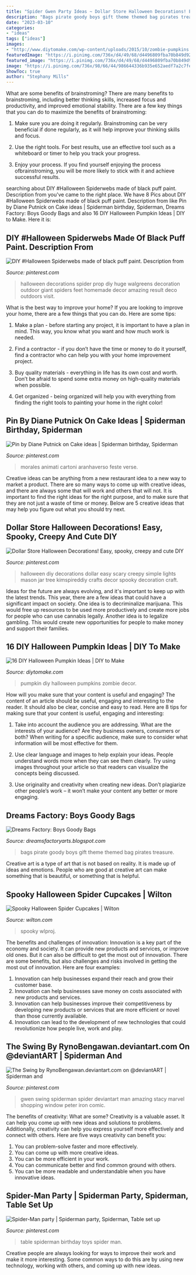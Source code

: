 ```yaml
---
title: "Spider Gwen Party Ideas ~ Dollar Store Halloween Decorations! Easy, Spooky, Creepy And Cute Diy"
description: "Bags pirate goody boys gift theme themed bag pirates treasure"
date: "2023-03-10"
categories:
- "ideas"
tags: ["ideas"]
images:
- "http://www.diytomake.com/wp-content/uploads/2015/10/zombie-pumpkins.jpg"
featuredImage: "https://i.pinimg.com/736x/d4/49/68/d4496809fba70b849d9260c5e32bb336--halloween-queen-halloween-halloween.jpg"
featured_image: "https://i.pinimg.com/736x/d4/49/68/d4496809fba70b849d9260c5e32bb336--halloween-queen-halloween-halloween.jpg"
image: "https://i.pinimg.com/736x/98/66/44/986644336b935e652aedf7a2c7fe1e08.jpg"
ShowToc: true
author: "Stephany Mills"
---
```



What are some benefits of brainstroming?
There are many benefits to brainstroming, including better thinking skills, increased focus and productivity, and improved emotional stability. There are a few key things that you can do to maximize the benefits of brainstroming:
1. Make sure you are doing it regularly. Brainstroming can be very beneficial if done regularly, as it will help improve your thinking skills and focus.

2. Use the right tools. For best results, use an effective tool such as a whiteboard or timer to help you track your progress.

3. Enjoy your process. If you find yourself enjoying the process ofbrainstroming, you will be more likely to stick with it and achieve successful results.

	

		
searching about DIY #Halloween Spiderwebs made of black puff paint. Description from you've came to the right place. We have 8 Pics about DIY #Halloween Spiderwebs made of black puff paint. Description from like Pin by Diane Putnick on Cake ideas | Spiderman birthday, Spiderman, Dreams Factory: Boys Goody Bags and also 16 DIY Halloween Pumpkin Ideas | DIY to Make. Here it is:
		
    
## DIY #Halloween Spiderwebs Made Of Black Puff Paint. Description From

<img loading=lazy src="https://i.pinimg.com/736x/d4/49/68/d4496809fba70b849d9260c5e32bb336--halloween-queen-halloween-halloween.jpg" onerror="this.onerror=null;this.src='https://tse3.mm.bing.net/th?id=OIP.KciYmLYMWFkDzq2OS5jfFAHaH6&amp;pid=15.1';" alt="DIY #Halloween Spiderwebs made of black puff paint. Description from">

_Source: pinterest.com_

>halloween decorations spider prop diy huge walgreens decoration outdoor giant spiders feet homemade decor amazing result deco outdoors visit. 

	

What is the best way to improve your home?
If you are looking to improve your home, there are a few things that you can do. Here are some tips:
1. Make a plan - before starting any project, it is important to have a plan in mind. This way, you know what you want and how much work is needed.

2. Find a contractor - if you don’t have the time or money to do it yourself, find a contractor who can help you with your home improvement project.

3. Buy quality materials - everything in life has its own cost and worth. Don’t be afraid to spend some extra money on high-quality materials when possible.

4. Get organized - being organized will help you with everything from finding the right tools to painting your home in the right color!

    
## Pin By Diane Putnick On Cake Ideas | Spiderman Birthday, Spiderman

<img loading=lazy src="https://i.pinimg.com/736x/a7/ed/c7/a7edc7051fdbda74be663796f54f7742.jpg" onerror="this.onerror=null;this.src='https://tse3.mm.bing.net/th?id=OIP.dwTMYiZcGZ2QYgFHbx58HQHaJ3&amp;pid=15.1';" alt="Pin by Diane Putnick on Cake ideas | Spiderman birthday, Spiderman">

_Source: pinterest.com_

>morales animati cartoni aranhaverso feste verse. 

	

Creative ideas can be anything from a new restaurant idea to a new way to market a product. There are so many ways to come up with creative ideas, and there are always some that will work and others that will not. It is important to find the right ideas for the right purpose, and to make sure that they are not just a waste of time or money. Below are 5 creative ideas that may help you figure out what you should try next.

    
## Dollar Store Halloween Decorations! Easy, Spooky, Creepy And Cute DIY

<img loading=lazy src="https://i.pinimg.com/736x/60/66/49/60664908625746ec8a9db44c37e633b1.jpg" onerror="this.onerror=null;this.src='https://tse4.mm.bing.net/th?id=OIP.oMxZuYyPrgPc4NU45xGNkwHaPH&amp;pid=15.1';" alt="Dollar Store Halloween Decorations! Easy, spooky, creepy and cute DIY">

_Source: pinterest.com_

>halloween diy decorations dollar easy scary creepy simple lights mason jar tree kimspireddiy crafts decor spooky decoration craft. 

	

Ideas for the future are always evolving, and it's important to keep up with the latest trends. This year, there are a few ideas that could have a significant impact on society. One idea is to decriminalize marijuana. This would free up resources to be used more productively and create more jobs for people who can use cannabis legally. Another idea is to legalize gambling. This would create new opportunities for people to make money and support their families.

    
## 16 DIY Halloween Pumpkin Ideas | DIY To Make

<img loading=lazy src="http://www.diytomake.com/wp-content/uploads/2015/10/zombie-pumpkins.jpg" onerror="this.onerror=null;this.src='https://tse2.mm.bing.net/th?id=OIP.kZyFQomwpU0OaYNDhgZ95QHaJQ&amp;pid=15.1';" alt="16 DIY Halloween Pumpkin Ideas | DIY to Make">

_Source: diytomake.com_

>pumpkin diy halloween pumpkins zombie decor. 

	

How will you make sure that your content is useful and engaging?
The content of an article should be useful, engaging and interesting to the reader. It should also be clear, concise and easy to read. Here are 8 tips for making sure that your content is useful, engaging and interesting:
1. Take into account the audience you are addressing. What are the interests of your audience? Are they business owners, consumers or both? When writing for a specific audience, make sure to consider what information will be most effective for them.

2. Use clear language and images to help explain your ideas. People understand words more when they can see them clearly. Try using images throughout your article so that readers can visualize the concepts being discussed.

3. Use originality and creativity when creating new ideas. Don’t plagiarize other people’s work – it won’t make your content any better or more engaging.

    
## Dreams Factory: Boys Goody Bags

<img loading=lazy src="http://3.bp.blogspot.com/-WvSJI0t9zsY/U74VZbleKkI/AAAAAAAABUg/m3vKM5c7dio/s1600/P7068669.JPG" onerror="this.onerror=null;this.src='https://tse4.mm.bing.net/th?id=OIP.-hvTkYo8RAcqikRNEnUzwgHaFj&amp;pid=15.1';" alt="Dreams Factory: Boys Goody Bags">

_Source: dreamsfactoryarts.blogspot.com_

>bags pirate goody boys gift theme themed bag pirates treasure. 

	

Creative art is a type of art that is not based on reality. It is made up of ideas and emotions. People who are good at creative art can make something that is beautiful, or something that is helpful.

    
## Spooky Halloween Spider Cupcakes | Wilton

<img loading=lazy src="https://www.wilton.com/dw/image/v2/AAWA_PRD/on/demandware.static/-/Sites-wilton-project-master/default/dw514a0542/images/project/WLPROJ-9571/WLPROJ-9571-spooky-spider-cupcakes.jpg?sw=1440&amp;sh=750&amp;sm=fit" onerror="this.onerror=null;this.src='https://tse4.mm.bing.net/th?id=OIP.2wk93PkW-hLzqBA58G51MQHaHa&amp;pid=15.1';" alt="Spooky Halloween Spider Cupcakes | Wilton">

_Source: wilton.com_

>spooky wlproj. 

	

The benefits and challenges of innovation:
Innovation is a key part of the economy and society. It can provide new products and services, or improve old ones. But it can also be difficult to get the most out of innovation. There are some benefits, but also challenges and risks involved in getting the most out of innovation. Here are four examples:
1. Innovation can help businesses expand their reach and grow their customer base.
2. Innovation can help businesses save money on costs associated with new products and services.
3. Innovation can help businesses improve their competitiveness by developing new products or services that are more efficient or novel than those currently available.
4. Innovation can lead to the development of new technologies that could revolutionize how people live, work and play.

    
## The Swing By RynoBengawan.deviantart.com On @deviantART | Spiderman And

<img loading=lazy src="https://i.pinimg.com/736x/17/4a/56/174a56485deea64532d629207b2399ca--gwen-stacy-marvel-dc.jpg" onerror="this.onerror=null;this.src='https://tse1.mm.bing.net/th?id=OIP.R5wvwhWOGs_qJc54gWYVrQHaKd&amp;pid=15.1';" alt="The Swing by RynoBengawan.deviantart.com on @deviantART | Spiderman and">

_Source: pinterest.com_

>gwen swing spiderman spider deviantart man amazing stacy marvel shopping window peter iron comic. 

	

The benefits of creativity: What are some?
Creativity is a valuable asset. It can help you come up with new ideas and solutions to problems. Additionally, creativity can help you express yourself more effectively and connect with others. Here are five ways creativity can benefit you: 
1) You can problem-solve faster and more effectively.
2) You can come up with more creative ideas.
3) You can be more efficient in your work.
4) You can communicate better and find common ground with others.
5) You can be more readable and understandable when you have innovative ideas.

    
## Spider-Man Party | Spiderman Party, Spiderman, Table Set Up

<img loading=lazy src="https://i.pinimg.com/736x/98/66/44/986644336b935e652aedf7a2c7fe1e08.jpg" onerror="this.onerror=null;this.src='https://tse3.mm.bing.net/th?id=OIP.ZEn7XFT4MgiWNOwb2-lxPQHaJ4&amp;pid=15.1';" alt="Spider-Man party | Spiderman party, Spiderman, Table set up">

_Source: pinterest.com_

>table spiderman birthday toys spider man. 

	

Creative people are always looking for ways to improve their work and make it more interesting. Some common ways to do this are by using new technology, working with others, and coming up with new ideas.


